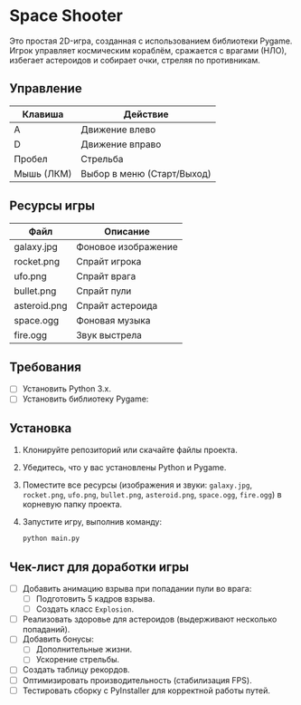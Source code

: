# Space Shooter

Это простая 2D-игра, созданная с использованием библиотеки Pygame. Игрок управляет космическим кораблём, сражается с врагами (НЛО), избегает астероидов и собирает очки, стреляя по противникам.

## Управление

| Клавиша      | Действие                     |
|--------------|------------------------------|
| A            | Движение влево               |
| D            | Движение вправо              |
| Пробел       | Стрельба                    |
| Мышь (ЛКМ)   | Выбор в меню (Старт/Выход)  |

## Ресурсы игры

| Файл          | Описание                |
|---------------|-------------------------|
| galaxy.jpg    | Фоновое изображение     |
| rocket.png    | Спрайт игрока           |
| ufo.png       | Спрайт врага            |
| bullet.png    | Спрайт пули             |
| asteroid.png  | Спрайт астероида        |
| space.ogg     | Фоновая музыка          |
| fire.ogg      | Звук выстрела           |


## Требования

- [ ] Установить Python 3.x.
- [ ] Установить библиотеку Pygame:

## Установка

1. Клонируйте репозиторий или скачайте файлы проекта.
2. Убедитесь, что у вас установлены Python и Pygame.
3. Поместите все ресурсы (изображения и звуки: `galaxy.jpg`, `rocket.png`, `ufo.png`, `bullet.png`, `asteroid.png`, `space.ogg`, `fire.ogg`) в корневую папку проекта.

4. Запустите игру, выполнив команду:
   ```bash
   python main.py

## Чек-лист для доработки игры

- [ ] Добавить анимацию взрыва при попадании пули во врага:
  - [ ] Подготовить 5 кадров взрыва.
  - [ ] Создать класс `Explosion`.
- [ ] Реализовать здоровье для астероидов (выдерживают несколько попаданий).
- [ ] Добавить бонусы:
  - [ ] Дополнительные жизни.
  - [ ] Ускорение стрельбы.
- [ ] Создать таблицу рекордов.
- [ ] Оптимизировать производительность (стабилизация FPS).
- [ ] Тестировать сборку с PyInstaller для корректной работы путей.